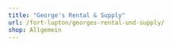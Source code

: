 ```yaml
---
title: "George's Rental & Supply"
url: /fort-lupton/georges-rental-und-supply/
shop: Allgemein
---
```

